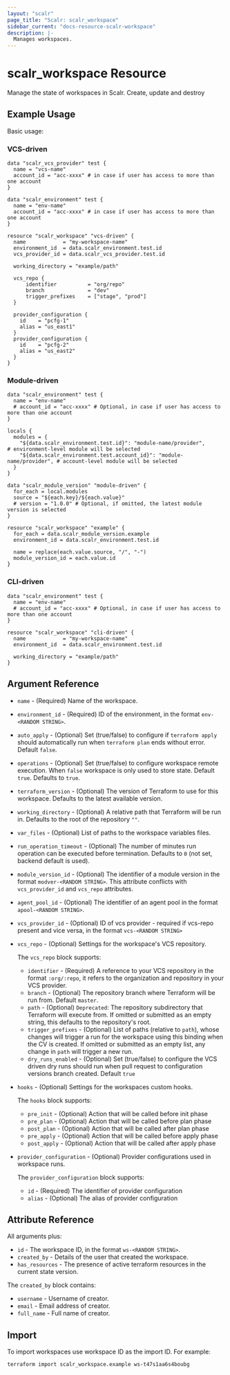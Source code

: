 ```yaml
---
layout: "scalr"
page_title: "Scalr: scalr_workspace"
sidebar_current: "docs-resource-scalr-workspace"
description: |-
  Manages workspaces.
---
```


# scalr_workspace Resource

Manage the state of workspaces in Scalr. Create, update and destroy

## Example Usage

Basic usage:

### VCS-driven
```hcl
data "scalr_vcs_provider" test {
  name = "vcs-name"
  account_id = "acc-xxxx" # in case if user has access to more than one account
}

data "scalr_environment" test {
  name = "env-name"
  account_id = "acc-xxxx" # in case if user has access to more than one account
}

resource "scalr_workspace" "vcs-driven" {
  name            = "my-workspace-name"
  environment_id  = data.scalr_environment.test.id
  vcs_provider_id = data.scalr_vcs_provider.test.id

  working_directory = "example/path"

  vcs_repo {
      identifier          = "org/repo"
      branch              = "dev"
      trigger_prefixes    = ["stage", "prod"]
  }

  provider_configuration {
    id    = "pcfg-1"
    alias = "us_east1"
  }
  provider_configuration {
    id    = "pcfg-2"
    alias = "us_east2"
  }
}
```

### Module-driven

```hcl
data "scalr_environment" test {
  name = "env-name"
  # account_id = "acc-xxxx" # Optional, in case if user has access to more than one account
}

locals {
  modules = {
    "${data.scalr_environment.test.id}": "module-name/provider",         # environment-level module will be selected
    "${data.scalr_environment.test.account_id}": "module-name/provider", # account-level module will be selected
  }
}

data "scalr_module_version" "module-driven" {
  for_each = local.modules
  source = "${each.key}/${each.value}"
  # version = "1.0.0" # Optional, if omitted, the latest module version is selected
}

resource "scalr_workspace" "example" {
  for_each = data.scalr_module_version.example
  environment_id = data.scalr_environment.test.id

  name = replace(each.value.source, "/", "-")
  module_version_id = each.value.id
}
```

### CLI-driven

```hcl
data "scalr_environment" test {
  name = "env-name"
  # account_id = "acc-xxxx" # Optional, in case if user has access to more than one account
}

resource "scalr_workspace" "cli-driven" {
  name            = "my-workspace-name"
  environment_id  = data.scalr_environment.test.id

  working_directory = "example/path"
}
```

## Argument Reference

* `name` - (Required) Name of the workspace.
* `environment_id` - (Required) ID of the environment, in the format `env-<RANDOM STRING>`.
* `auto_apply` - (Optional) Set (true/false) to configure if `terraform apply` should automatically run when `terraform plan` ends without error. Default `false`.
* `operations` - (Optional) Set (true/false) to configure workspace remote execution. When `false` workspace is only used to store state. Default `true`.
  Defaults to `true`.
* `terraform_version` - (Optional) The version of Terraform to use for this workspace. Defaults to the latest available version.
* `working_directory` - (Optional) A relative path that Terraform will be run in. Defaults to the root of the repository `""`.
* `var_files` - (Optional) List of paths to the workspace variables files.
* `run_operation_timeout` - (Optional) The number of minutes run operation can be executed before termination. Defaults to `0` (not set, backend default is used).
* `module_version_id` - (Optional) The identifier of a module version in the format `modver-<RANDOM STRING>`. This attribute conflicts with `vcs_provider_id` and `vcs_repo` attributes.
* `agent_pool_id` - (Optional) The identifier of an agent pool in the format `apool-<RANDOM STRING>`.
* `vcs_provider_id` - (Optional) ID of vcs provider - required if vcs-repo present and vice versa, in the format `vcs-<RANDOM STRING>`
* `vcs_repo` - (Optional) Settings for the workspace's VCS repository.

    The `vcs_repo` block supports: 
    * `identifier` - (Required) A reference to your VCS repository in the format `:org/:repo`, it refers to the organization and repository in your VCS provider.
    * `branch` - (Optional) The repository branch where Terraform will be run from. Default `master`.
    * `path` - (Optional) `Deprecated`: The repository subdirectory that Terraform will execute from. If omitted or submitted as an empty string, this defaults to the repository's root.
    * `trigger_prefixes` - (Optional) List of paths (relative to `path`), whose changes will trigger a run for the workspace using this binding when the CV is created. If omitted or submitted as an empty list, any change in `path` will trigger a new run.
    * `dry_runs_enabled` - (Optional) Set (true/false) to configure the VCS driven dry runs should run when pull request to configuration versions branch created. Default `true`

* `hooks` - (Optional) Settings for the workspaces custom hooks.

   The `hooks` block supports: 
  * `pre_init` - (Optional) Action that will be called before init phase
  * `pre_plan` - (Optional) Action that will be called before plan phase
  * `post_plan` - (Optional) Action that will be called after plan phase
  * `pre_apply` - (Optional) Action that will be called before apply phase
  * `post_apply` - (Optional) Action that will be called after apply phase

* `provider_configuration` - (Optional) Provider configurations used in workspace runs.

   The `provider_configuration` block supports:
  * `id` - (Required) The identifier of provider configuration
  * `alias` - (Optional) The alias of provider configuration

## Attribute Reference

All arguments plus:

* `id` - The workspace ID, in the format `ws-<RANDOM STRING>`.
* `created_by` - Details of the user that created the workspace.
* `has_resources` - The presence of active terraform resources in the current state version.

The `created_by` block contains:

* `username` - Username of creator.
* `email` - Email address of creator.
* `full_name` - Full name of creator.

## Import

To import workspaces use workspace ID as the import ID. For example:
```shell
terraform import scalr_workspace.example ws-t47s1aa6s4boubg
```
